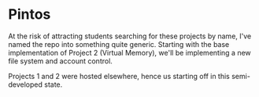 Pintos
======
At the risk of attracting students searching for these projects by name, I've named the repo into something quite generic.
Starting with the base implementation of Project 2 (Virtual Memory), we'll be implementing a new file system and account control.

Projects 1 and 2 were hosted elsewhere, hence us starting off in this semi-developed state. 
